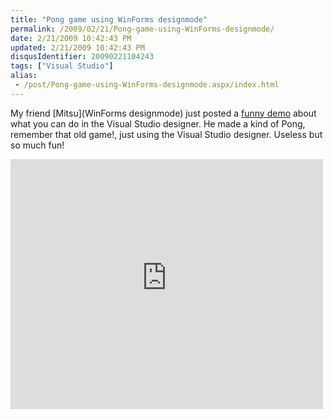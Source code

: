```yaml
---
title: "Pong game using WinForms designmode"
permalink: /2009/02/21/Pong-game-using-WinForms-designmode/
date: 2/21/2009 10:42:43 PM
updated: 2/21/2009 10:42:43 PM
disqusIdentifier: 20090221104243
tags: ["Visual Studio"]
alias:
 - /post/Pong-game-using-WinForms-designmode.aspx/index.html
---
```

My friend [Mitsu](WinForms designmode) just posted a [funny demo](http://blogs.msdn.com/mitsu/archive/2009/02/13/coding4fun-understanding-winforms-designmode.aspx) about what you can do in the Visual Studio designer. He made a kind of Pong, remember that old game!, just using the Visual Studio designer. Useless but so much fun! 

<iframe style="width: 500px; height: 400px" src="http://silverlight.services.live.com/invoke/62703/WinFormsDesignMode/iframe.html?autoplay=0" frameborder="0" scrolling="no" iframe="iframe" mce_src="http://silverlight.services.live.com/invoke/62703/WinFormsDesignMode/iframe.html?autoplay=0">
<!-- more -->

     </iframe>
